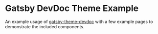 # Gatsby DevDoc Theme Example

An example usage of [gatsby-theme-devdoc](https://github.com/garoyeri/gatsby-theme-devdoc) with a few example pages to demonstrate the included components.
